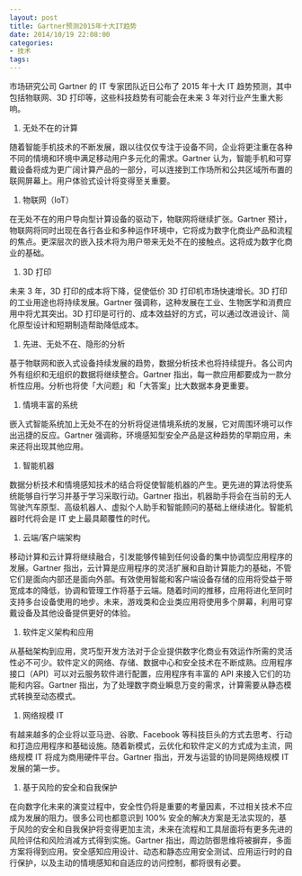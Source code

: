 ```yaml
---
layout: post
title: Gartner预测2015年十大IT趋势
date: 2014/10/19 22:08:00
categories:
- 技术
tags:
---
```


市场研究公司 Gartner 的 IT 专家团队近日公布了 2015 年十大 IT 趋势预测，其中包括物联网、3D 打印等，这些科技趋势有可能会在未来 3 年对行业产生重大影响。

1. 无处不在的计算

随着智能手机技术的不断发展，跟以往仅仅专注于设备不同，企业将更注重在各种不同的情境和环境中满足移动用户多元化的需求。Gartner 认为，智能手机和可穿戴设备将成为更广阔计算产品的一部分，可以连接到工作场所和公共区域所布置的联网屏幕上。用户体验式设计将变得至关重要。

1. 物联网（IoT）

在无处不在的用户导向型计算设备的驱动下，物联网将继续扩张。Gartner 预计，物联网将同时出现在各行各业和多种运作环境中，它将成为数字化商业产品和流程的焦点。更深层次的嵌入技术将为用户带来无处不在的接触点。这将成为数字化商业的基础。

1. 3D 打印

未来 3 年，3D 打印的成本将下降，促使低价 3D 打印机市场快速增长。3D 打印的工业用途也将持续发展。Gartner 强调称，这种发展在工业、生物医学和消费应用中将尤其突出。3D 打印是可行的、成本效益好的方式，可以通过改进设计、简化原型设计和短期制造帮助降低成本。

1. 先进、无处不在、隐形的分析

基于物联网和嵌入式设备持续发展的趋势，数据分析技术也将持续提升。各公司内外有组织和无组织的数据将继续整合。Gartner 指出，每一款应用都要成为一款分析性应用。分析也将使「大问题」和「大答案」比大数据本身更重要。

1. 情境丰富的系统

嵌入式智能系统加上无处不在的分析将促进情境系统的发展，它对周围环境可以作出迅捷的反应。Gartner 强调称，环境感知型安全产品是这种趋势的早期应用，未来还将出现其他应用。

1. 智能机器

数据分析技术和情境感知技术的结合将促使智能机器的产生。更先进的算法将使系统能够自行学习并基于学习采取行动。Gartner 指出，机器助手将会在当前的无人驾驶汽车原型、高级机器人、虚拟个人助手和智能顾问的基础上继续进化。智能机器时代将会是 IT 史上最具颠覆性的时代。

1. 云端/客户端架构

移动计算和云计算将继续融合，引发能够传输到任何设备的集中协调型应用程序的发展。Gartner 指出，云计算是应用程序的灵活扩展和自助计算能力的基础，不管它们是面向内部还是面向外部。有效使用智能和客户端设备存储的应用将受益于带宽成本的降低，协调和管理工作将基于云端。随着时间的推移，应用将进化至同时支持多台设备使用的地步。未来，游戏类和企业类应用将使用多个屏幕，利用可穿戴设备及其他设备提供更好的体验。

1. 软件定义架构和应用

从基础架构到应用，灵巧型开发方法对于企业提供数字化商业有效运作所需的灵活性必不可少。软件定义的网络、存储、数据中心和安全技术在不断成熟。应用程序接口（API）可以对云服务软件进行配置，应用程序有丰富的 API 来接入它们的功能和内容。Gartner 指出，为了处理数字商业瞬息万变的需求，计算需要从静态模式转换至动态模式。

1. 网络规模 IT

有越来越多的企业将以亚马逊、谷歌、Facebook 等科技巨头的方式去思考、行动和打造应用程序和基础设施。随着新模式，云优化和软件定义的方式成为主流，网络规模 IT 将成为商用硬件平台。Gartner 指出，开发与运营的协同是网络规模 IT 发展的第一步。

1. 基于风险的安全和自我保护

在向数字化未来的演变过程中，安全性仍将是重要的考量因素，不过相关技术不应成为发展的阻力。很多公司也都意识到 100% 安全的解决方案是无法实现的，基于风险的安全和自我保护将变得更加主流，未来在流程和工具层面将有更多先进的风险评估和风险消减方式得到实施。Gartner 指出，周边防御思维将被摒弃，多面方案将得到应用。安全感知应用设计、动态和静态应用安全测试、应用运行时的自行保护，以及主动的情境感知和自适应的访问控制，都将很有必要。
